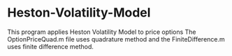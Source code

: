 # Heston-Volatility-Model
This program applies Heston Volatility Model to price options
The OptionPriceQuad.m file uses quadrature method and the FiniteDifference.m uses finite difference method.
